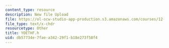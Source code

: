 ```yaml
---
content_type: resource
description: New file Upload
file: https://ol-ocw-studio-app-production.s3.amazonaws.com/courses/12-811-tropical-meteorology-spring-2011/db57734e7faea34229f1b18e273f58f4_YOETHF.h
file_type: text/x-chdr
resourcetype: Other
title: YOETHF.h
uid: db57734e-7fae-a342-29f1-b18e273f58f4
---
```

